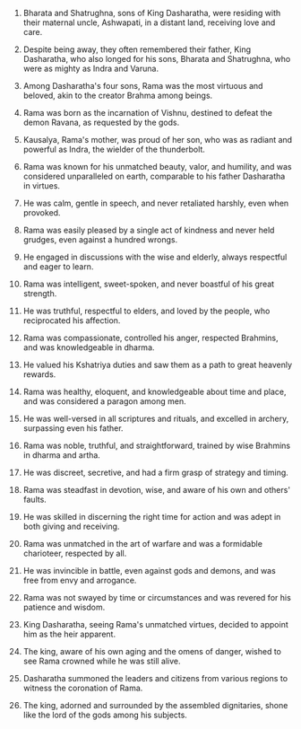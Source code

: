 1. Bharata and Shatrughna, sons of King Dasharatha, were residing with their maternal uncle, Ashwapati, in a distant land, receiving love and care.

2. Despite being away, they often remembered their father, King Dasharatha, who also longed for his sons, Bharata and Shatrughna, who were as mighty as Indra and Varuna.

3. Among Dasharatha's four sons, Rama was the most virtuous and beloved, akin to the creator Brahma among beings.

4. Rama was born as the incarnation of Vishnu, destined to defeat the demon Ravana, as requested by the gods.

5. Kausalya, Rama's mother, was proud of her son, who was as radiant and powerful as Indra, the wielder of the thunderbolt.

6. Rama was known for his unmatched beauty, valor, and humility, and was considered unparalleled on earth, comparable to his father Dasharatha in virtues.

7. He was calm, gentle in speech, and never retaliated harshly, even when provoked.

8. Rama was easily pleased by a single act of kindness and never held grudges, even against a hundred wrongs.

9. He engaged in discussions with the wise and elderly, always respectful and eager to learn.

10. Rama was intelligent, sweet-spoken, and never boastful of his great strength.

11. He was truthful, respectful to elders, and loved by the people, who reciprocated his affection.

12. Rama was compassionate, controlled his anger, respected Brahmins, and was knowledgeable in dharma.

13. He valued his Kshatriya duties and saw them as a path to great heavenly rewards.

14. Rama was healthy, eloquent, and knowledgeable about time and place, and was considered a paragon among men.

15. He was well-versed in all scriptures and rituals, and excelled in archery, surpassing even his father.

16. Rama was noble, truthful, and straightforward, trained by wise Brahmins in dharma and artha.

17. He was discreet, secretive, and had a firm grasp of strategy and timing.

18. Rama was steadfast in devotion, wise, and aware of his own and others' faults.

19. He was skilled in discerning the right time for action and was adept in both giving and receiving.

20. Rama was unmatched in the art of warfare and was a formidable charioteer, respected by all.

21. He was invincible in battle, even against gods and demons, and was free from envy and arrogance.

22. Rama was not swayed by time or circumstances and was revered for his patience and wisdom.

23. King Dasharatha, seeing Rama's unmatched virtues, decided to appoint him as the heir apparent.

24. The king, aware of his own aging and the omens of danger, wished to see Rama crowned while he was still alive.

25. Dasharatha summoned the leaders and citizens from various regions to witness the coronation of Rama.

26. The king, adorned and surrounded by the assembled dignitaries, shone like the lord of the gods among his subjects.